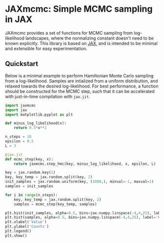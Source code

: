 # JAXmcmc: Simple MCMC sampling in JAX

JAXmcmc provides a set of functions for MCMC sampling from log-likelihood landscapes, where the normalizing constant doesn't need to be known explicitly. This library is based on [JAX](https://github.com/google/jax), and is intended to be minimal and extensible for easy experimentation.

## Quickstart

Below is a minimal example to perform Hamiltonian Monte Carlo sampling from a log-likelihood. Samples are intialized from a uniform distribution, and relaxed towards the desired log-likelihood. For best performance, a function should be constructed for the MCMC step, such that it can be accelerated with just-in-time compilation with `jax.jit`.
```python
import jaxmcmc
import jax
import matplotlib.pyplot as plt

def minus_log_likelihood(x):
    return 0.5*x**2

n_steps = 10
epsilon = 0.5
L = 3

@jax.jit
def mcmc_step(key, x):
    return jaxmcmc.step_hmc(key, minus_log_likelihood, x, epsilon, L)

key = jax.random.key(1)
key, key_temp = jax.random.split(key, 2)
init_samples = jax.random.uniform(key, (1000,), minval=-1, maxval=1)
samples = init_samples

for i in range(n_steps):
    key, key_temp = jax.random.split(key, 2)
    samples = mcmc_step(key_temp, samples)

plt.hist(init_samples, alpha=0.5, bins=jax.numpy.linspace(-4,4,25), label='Initial Samples')
plt.hist(samples, alpha=0.5, bins=jax.numpy.linspace(-4,4,25), label='Final Samples')
plt.xlabel('Value')
plt.ylabel('Counts')
plt.legend()
plt.show()
```
